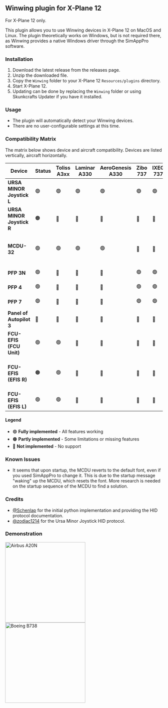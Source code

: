 ## Winwing plugin for X-Plane 12

For X-Plane 12 only.

This plugin allows you to use Winwing devices in X-Plane 12 on MacOS and Linux.
The plugin theoretically works on Windows, but is not required there, as Winwing provides a native Windows driver through the SimAppPro software.

### Installation

1. Download the latest release from the releases page.
2. Unzip the downloaded file.
3. Copy the `Winwing` folder to your X-Plane 12 `Resources/plugins` directory.
4. Start X-Plane 12.
5. Updating can be done by replacing the `Winwing` folder or using Skunkcrafts Updater if you have it installed.

### Usage

- The plugin will automatically detect your Winwing devices.
- There are no user-configurable settings at this time.

### Compatibility Matrix

The matrix below shows device and aircraft compatibility. Devices are listed vertically, aircraft horizontally.

| Device                    | Status | Toliss A3xx | Laminar A330 | AeroGenesis A330 | Zibo 737 | IXEG 737 | FF 777 | SSG 747 | Notes                                         |
| ------------------------- | ------ | ----------- | ------------ | ---------------- | -------- | -------- | ------ | ------- | --------------------------------------------- |
| **URSA MINOR Joystick L** | 🟢     | 🟢          | 🟢           | 🟢               | 🟢       | 🟢       | 🟢     | 🟢      | Fully implemented                             |
| **URSA MINOR Joystick R** | 🟠     | 🔴          | 🔴           | 🔴               | 🔴       | 🔴       | 🔴     | 🔴      | Missing USB product ID - need device owner    |
| **MCDU-32**               | 🟢     | 🟢          | 🟢           | 🟢               | 🔴       | 🔴       | 🔴     | 🔴      | FF777: Need FMC button info, SSG: Dual FMC    |
| **PFP 3N**                | 🟢     | 🔴          | 🔴           | 🔴               | 🟢       | 🟢       | 🟢     | 🟢      | Fully implemented                             |
| **PFP 4**                 | 🟢     | 🔴          | 🔴           | 🔴               | 🟢       | 🟢       | 🟢     | 🟢      | Fully implemented                             |
| **PFP 7**                 | 🟢     | 🔴          | 🔴           | 🔴               | 🟢       | 🟢       | 🟢     | 🟢      | Fully implemented                             |
| **Panel of Autopilot 3**  | 🔴     | 🔴          | 🔴           | 🔴               | 🔴       | 🔴       | 🔴     | 🔴      | Not implemented                               |
| **FCU-EFIS (FCU Unit)**   | 🟢     | 🟢          | 🔴           | 🔴               | 🔴       | 🔴       | 🔴     | 🔴      | Fully implemented for Toliss                  |
| **FCU-EFIS (EFIS R)**     | 🟠     | 🟢          | 🔴           | 🔴               | 🔴       | 🔴       | 🔴     | 🔴      | Fully implemented for Toliss - but not tested |
| **FCU-EFIS (EFIS L)**     | 🟢     | 🟢          | 🔴           | 🔴               | 🔴       | 🔴       | 🔴     | 🔴      | Fully implemented for Toliss                  |

#### Legend

- 🟢 **Fully implemented** - All features working
- 🟠 **Partly implemented** - Some limitations or missing features
- 🔴 **Not implemented** - No support

### Known Issues

- It seems that upon startup, the MCDU reverts to the default font, even if you used SimAppPro to change it. This is due to the startup message "waking" up the MCDU, which resets the font. More research is needed on the startup sequence of the MCDU to find a solution.

### Credits

- [@Schenlap](https://github.com/schenlap) for the initial python implementation and providing the HID protocol documentation.
- [@zodiac1214](https://github.com/zodiac1214) for the Ursa Minor Joystick HID protocol.

### Demonstration

<img src="https://github.com/user-attachments/assets/75d4e3e0-af9e-488f-bd5e-2d834bea110d" alt="Airbus A20N" width="256" />
<img src="https://github.com/user-attachments/assets/8f5750e2-f913-479a-9f7a-6e3d6c31382d" alt="Boeing B738" width="256" />
